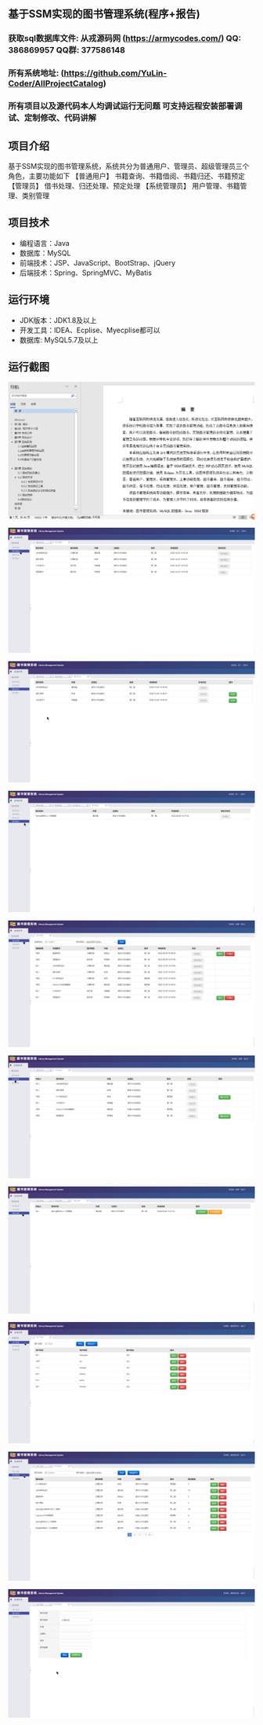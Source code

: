 ## 基于SSM实现的图书管理系统(程序+报告)

###  获取sql数据库文件: 从戎源码网 (https://armycodes.com/) QQ: 386869957 QQ群: 377586148
###  所有系统地址: (https://github.com/YuLin-Coder/AllProjectCatalog) 
###  所有项目以及源代码本人均调试运行无问题 可支持远程安装部署调试、定制修改、代码讲解

## 项目介绍
基于SSM实现的图书管理系统，系统共分为普通用户、管理员、超级管理员三个角色，主要功能如下
【普通用户】
书籍查询、书籍借阅、书籍归还、书籍预定
【管理员】
借书处理、归还处理、预定处理
【系统管理员】
用户管理、书籍管理、类别管理

## 项目技术
- 编程语言：Java
- 数据库：MySQL
- 前端技术：JSP、JavaScript、BootStrap、jQuery
- 后端技术：Spring、SpringMVC、MyBatis

## 运行环境
- JDK版本：JDK1.8及以上
- 开发工具：IDEA、Ecplise、Myecplise都可以
- 数据库: MySQL5.7及以上

## 运行截图
![](screenshot/1.png)

![](screenshot/2.png)

![](screenshot/3.png)

![](screenshot/4.png)

![](screenshot/5.png)

![](screenshot/6.png)

![](screenshot/7.png)

![](screenshot/8.png)

![](screenshot/9.png)

![](screenshot/10.png)